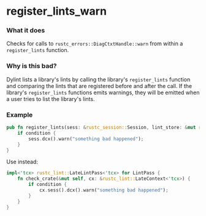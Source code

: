 # register_lints_warn

### What it does
Checks for calls to `rustc_errors::DiagCtxtHandle::warn` from within a `register_lints`
function.

### Why is this bad?
Dylint lists a library's lints by calling the library's `register_lints` function and
comparing the lints that are registered before and after the call. If the library's
`register_lints` functions emits warnings, they will be emitted when a user tries to list
the library's lints.

### Example
```rust
pub fn register_lints(sess: &rustc_session::Session, lint_store: &mut rustc_lint::LintStore) {
    if condition {
        sess.dcx().warn("something bad happened");
    }
}
```
Use instead:
```rust
impl<'tcx> rustc_lint::LateLintPass<'tcx> for LintPass {
    fn check_crate(&mut self, cx: &rustc_lint::LateContext<'tcx>) {
        if condition {
            cx.sess().dcx().warn("something bad happened");
        }
    }
}
```
